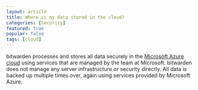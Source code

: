```yaml
---
layout: article
title: Where is my data stored in the cloud?
categories: [Security]
featured: true
popular: false
tags: [cloud]
---
```


bitwarden processes and stores all data securely in the [Microsoft Azure cloud][azure] using services that are managed by the
team at Microsoft. bitwarden does not manage any server infrastructure or security directly. All data is backed up multiple
times over, again using services provided by Microsoft Azure.

[azure]: https://azure.com
